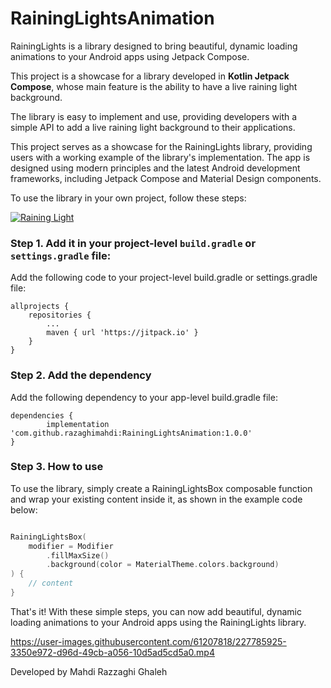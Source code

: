 # RainingLightsAnimation

RainingLights is a library designed to bring beautiful, dynamic loading animations to your Android apps using Jetpack Compose.

This project is a showcase for a library developed in **Kotlin Jetpack Compose**, 
whose main feature is the ability to have a live raining light background. 

The library is easy to implement and use, 
providing developers with a simple API to add a live raining light background to their applications. 
 
This project serves as a showcase for the RainingLights library, 
providing users with a working example of the library's implementation. 
The app is designed using modern principles and the latest Android development frameworks, 
including Jetpack Compose and Material Design components.

To use the library in your own project, follow these steps:

[![Raining Light](https://jitpack.io/v/razaghimahdi/RainingLightsAnimation.svg)](https://jitpack.io/#razaghimahdi/RainingLightsAnimation)

### Step 1. Add it in your project-level `build.gradle` or `settings.gradle` file:
Add the following code to your project-level build.gradle or settings.gradle file:

	allprojects {
		repositories {
			...
			maven { url 'https://jitpack.io' }
		}
	}

### Step 2. Add the dependency
Add the following dependency to your app-level build.gradle file:

	dependencies {
	        implementation 'com.github.razaghimahdi:RainingLightsAnimation:1.0.0'
	} 

### Step 3. How to use
To use the library, simply create a RainingLightsBox composable function and wrap your existing content inside it, 
as shown in the example code below:
```kotlin

RainingLightsBox(
    modifier = Modifier
        .fillMaxSize()
        .background(color = MaterialTheme.colors.background)
) {
    // content
}

```
That's it! With these simple steps, you can now add beautiful, dynamic loading animations to your Android apps using the RainingLights library.




https://user-images.githubusercontent.com/61207818/227785925-3350e972-d96d-49cb-a056-10d5ad5cd5a0.mp4



Developed by Mahdi Razzaghi Ghaleh
